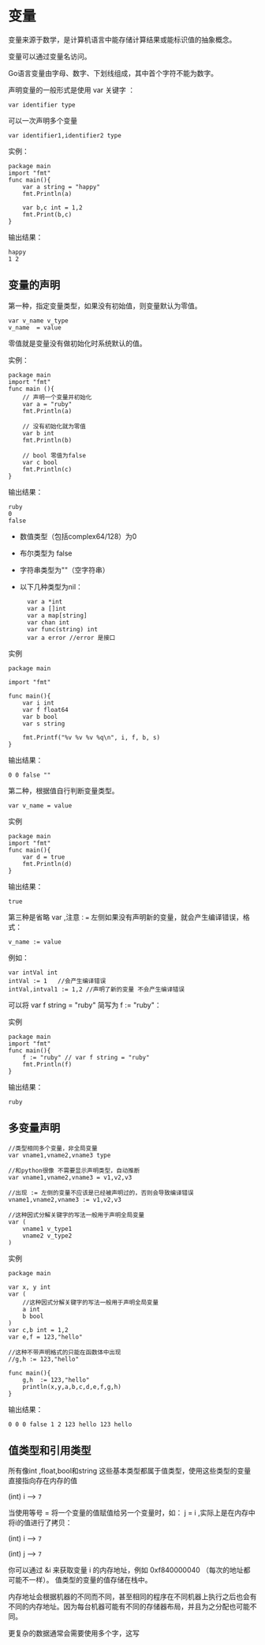 # 变量 #

变量来源于数学，是计算机语言中能存储计算结果或能标识值的抽象概念。

变量可以通过变量名访问。

Go语言变量由字母、数字、下划线组成，其中首个字符不能为数字。

声明变量的一般形式是使用 var 关键字 ：

    var identifier type 

可以一次声明多个变量

    var identifier1,identifier2 type

实例：

    package main
	import "fmt"
	func main(){
		var a string = "happy"
		fmt.Println(a)

		var b,c int = 1,2
		fmt.Print(b,c)
	}

输出结果：

    happy
	1 2


## 变量的声明 ##

第一种，指定变量类型，如果没有初始值，则变量默认为零值。

    var v_name v_type
	v_name  = value

零值就是变量没有做初始化时系统默认的值。

实例：

    package main
	import "fmt"
	func main (){
		// 声明一个变量并初始化
		var a = "ruby"
		fmt.Println(a)

		// 没有初始化就为零值
		var b int
		fmt.Println(b)

		// bool 零值为false
		var c bool
		fmt.Println(c)
	}

输出结果：

    ruby
	0
	false


- 数值类型（包括complex64/128）为0
- 布尔类型为 false
- 字符串类型为""（空字符串）
- 以下几种类型为nil：
	
		var a *int
		var a []int
		var a map[string]
		var chan int
		var func(string) int
		var a error //error 是接口

实例

   	package main
	
	import "fmt"

	func main(){
		var i int
		var f float64
		var b bool
		var s string
		
		fmt.Printf("%v %v %v %q\n", i, f, b, s)
	}

输出结果：

    0 0 false ""

第二种，根据值自行判断变量类型。

    var v_name = value

实例

    package main
	import "fmt"
	func main(){
		var d = true 
		fmt.Println(d)
	}

输出结果：

	true	
    
第三种是省略 var ,注意`：=` 左侧如果没有声明新的变量，就会产生编译错误，格式：

    v_name := value

例如：

    var intVal int 
	intVal := 1   //会产生编译错误
	intVal,intval1 := 1,2 //声明了新的变量 不会产生编译错误

可以将 var f string = "ruby" 简写为 f := "ruby"：

实例

    package main
	import "fmt"
	func main(){
		f := "ruby" // var f string = "ruby"
		fmt.Println(f)
	}

输出结果：

    ruby


## 多变量声明 ##

    //类型相同多个变量，非全局变量
	var vname1,vname2,vname3 type

	//和python很像 不需要显示声明类型，自动推断
	var vname1,vname2,vname3 = v1,v2,v3 

	//出现 := 左侧的变量不应该是已经被声明过的，否则会导致编译错误
	vname1,vname2,vname3 := v1,v2,v3 

	//这种因式分解关键字的写法一般用于声明全局变量
	var (
		vname1 v_type1
		vname2 v_type2
	)

实例

    package main
	
	var x, y int
	var (
		//这种因式分解关键字的写法一般用于声明全局变量
		a int 
		b bool	
	)
	var c,b int = 1,2
	var e,f = 123,"hello"

	//这种不带声明格式的只能在函数体中出现
	//g,h := 123,"hello"

	func main(){
		g,h  := 123,"hello"
		println(x,y,a,b,c,d,e,f,g,h)
	}


输出结果：

	0 0 0 false 1 2 123 hello 123 hello

## 值类型和引用类型 ##

所有像int ,float,bool和string 这些基本类型都属于值类型，使用这些类型的变量直接指向存在内存的值

(int) i  -->  `7`

当使用等号 =  将一个变量的值赋值给另一个变量时，如： j = i ,实际上是在内存中将i的值进行了拷贝：

(int) i  -->  `7`

(int) j  -->  `7`

你可以通过 &i 来获取变量 i 的内存地址，例如 0xf840000040 （每次的地址都可能不一样）。 值类型的变量的值存储在栈中。

内存地址会根据机器的不同而不同，甚至相同的程序在不同机器上执行之后也会有不同的内存地址。因为每台机器可能有不同的存储器布局，并且为之分配也可能不同。

更复杂的数据通常会需要使用多个字，这写
			


    
    

    
    

    
	


    
